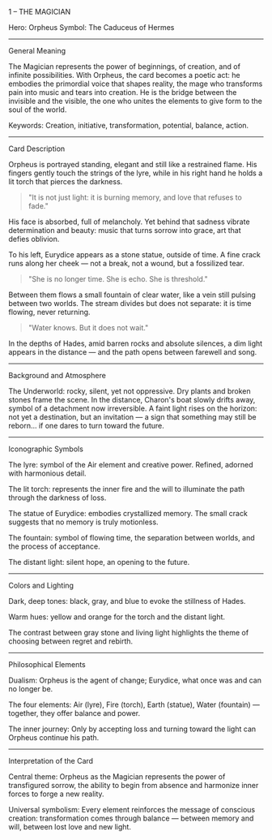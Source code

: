1 – THE MAGICIAN

Hero: Orpheus
Symbol: The Caduceus of Hermes


---

General Meaning

The Magician represents the power of beginnings, of creation, and of infinite possibilities.
With Orpheus, the card becomes a poetic act: he embodies the primordial voice that shapes reality, the mage who transforms pain into music and tears into creation.
He is the bridge between the invisible and the visible, the one who unites the elements to give form to the soul of the world.

Keywords: Creation, initiative, transformation, potential, balance, action.


---

Card Description

Orpheus is portrayed standing, elegant and still like a restrained flame.
His fingers gently touch the strings of the lyre, while in his right hand he holds a lit torch that pierces the darkness.

> "It is not just light: it is burning memory, and love that refuses to fade."



His face is absorbed, full of melancholy. Yet behind that sadness vibrate determination and beauty:
music that turns sorrow into grace, art that defies oblivion.

To his left, Eurydice appears as a stone statue, outside of time.
A fine crack runs along her cheek — not a break, not a wound, but a fossilized tear.

> "She is no longer time. She is echo. She is threshold."



Between them flows a small fountain of clear water, like a vein still pulsing between two worlds.
The stream divides but does not separate: it is time flowing, never returning.

> "Water knows. But it does not wait."



In the depths of Hades, amid barren rocks and absolute silences, a dim light appears in the distance —
and the path opens between farewell and song.


---

Background and Atmosphere

The Underworld: rocky, silent, yet not oppressive. Dry plants and broken stones frame the scene.
In the distance, Charon's boat slowly drifts away, symbol of a detachment now irreversible.
A faint light rises on the horizon: not yet a destination, but an invitation —
a sign that something may still be reborn… if one dares to turn toward the future.


---

Iconographic Symbols

The lyre: symbol of the Air element and creative power. Refined, adorned with harmonious detail.

The lit torch: represents the inner fire and the will to illuminate the path through the darkness of loss.

The statue of Eurydice: embodies crystallized memory. The small crack suggests that no memory is truly motionless.

The fountain: symbol of flowing time, the separation between worlds, and the process of acceptance.

The distant light: silent hope, an opening to the future.



---

Colors and Lighting

Dark, deep tones: black, gray, and blue to evoke the stillness of Hades.

Warm hues: yellow and orange for the torch and the distant light.

The contrast between gray stone and living light highlights the theme of choosing between regret and rebirth.



---

Philosophical Elements

Dualism: Orpheus is the agent of change; Eurydice, what once was and can no longer be.

The four elements: Air (lyre), Fire (torch), Earth (statue), Water (fountain) — together, they offer balance and power.

The inner journey: Only by accepting loss and turning toward the light can Orpheus continue his path.



---

Interpretation of the Card

Central theme:
Orpheus as the Magician represents the power of transfigured sorrow,
the ability to begin from absence and harmonize inner forces to forge a new reality.

Universal symbolism:
Every element reinforces the message of conscious creation:
transformation comes through balance — between memory and will, between lost love and new light.
